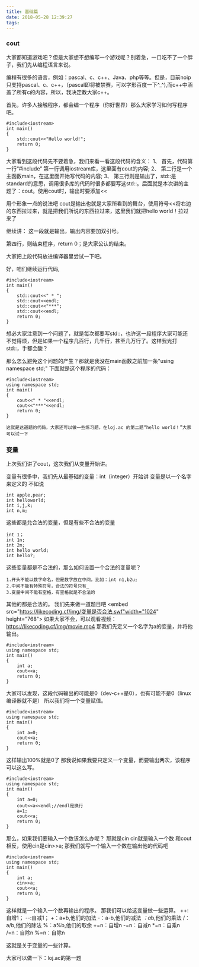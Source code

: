 ```yaml
---
title: 基础篇
date: 2018-05-28 12:39:27
tags:
---
```


### cout

大家都知道游戏吧？但是大家想不想编写一个游戏呢？别着急，一口吃不了一个胖子，我们先从编程语言来说。

编程有很多的语言，例如：pascal、c、c++、Java、php等等。但是，目前noip只支持pascal、c、c++，（pascal即将被禁赛，可以字形百度一下^_^),而c++中涵盖了所有c的内容，所以，我决定教大家c++。

首先，许多人接触程序，都会编一个程序（你好世界）那么大家学习如何写程序吧。

```
#include<iostream>
int main()
{
	std::cout<<"Hello world!";
	return 0;
}
```
大家看到这段代码先不要着急，我们来看一看这段代码的含义：
1、 首先，代码第一行“#include<iostream>” 第一行调用iostream库，这里面有cout的内容;
2、 第二行是一个主函数main，在这里面开始写代码的内容;
3、 第三行则是输出了，std::是standard的意思，调用很多库的代码时很多都要写这std::。后面就是本次讲的主题了：cout。使用cout时，输出时要添加<<

用个形象一点的说法吧
cout是输出也就是大家所看到的舞台，使用符号<<将右边的东西拉过来，就是把我们所说的东西拉过来，这里我们就把hello world！拉过来了

继续讲：
这一段就是输出，输出内容要加双引号。

第四行，则结束程序，return 0；是大家公认的结束。

大家把上段代码放进编译器里尝试一下吧。


好，咱们继续运行代码,
```
#include<iostream>
int main()
{
	std::cout<<" * ";
	std::cout<<endl;
	std::cout<<"***";
	std::cout<<endl;
	return 0;
}
```
想必大家注意到一个问题了，就是每次都要写std::，也许这一段程序大家可能还不觉得烦，但是如果一个程序几百行，几千行，甚至几万行了。这样我光打std::，手都会酸？

那么怎么避免这个问题的产生？那就是我没在main函数之前加一条"using namespace std;"
下面就是这个程序的代码：
```
#include<iostream>
using namespace std;
int main()
{
	cout<<" * "<<endl;
	cout<<"***"<<endl;
	return 0;
}

这就是这道题的代码，大家还可以做一些练习题，在loj.ac 的第二题“hello world！”大家可以试一下
```

### 变量
上次我们讲了cout，这次我们从变量开始讲。

变量有很多中，我们先从最基础的变量：int（integer）开始讲
变量是以一个名字来定义的
不如说
```
int apple,pear;
int helloworld;
int i,j,k;
int n,m;
```
这些都是允合法的变量，但是有些不合法的变量
```
int 1；
int 1n;
int 2m;
int hello world;
int hello?;
```
这些变量都是不合法的，那么如何设置一个合法的变量呢？
```
1.开头不能以数字命名，但是数字放在中间，比如：int n1,b2u;
2.中间不能有特殊符号，合法的符号只有_
3.变量中间不能有空格，有空格就是不合法的
```
其他的都是合法的。
我们先来做一道题目吧
<embed src="https://likecoding.cf/img/变量是否合法.swf"width="1024" height="768"></embed>
如果大家不会，可以观看视频：https://likecoding.cf/img/movie.mp4
那我们先定义一个名字为a的变量，并将他输出。
```
#include<iostream>
using namespace std;
int main()
{
	int a;
	cout<<a;
	return 0;
}
```
大家可以发现，这段代码输出的可能是0（dev-c++是0），也有可能不是0（linux编译器就不是）
所以我们将一个变量赋值。
```
#include<iostream>
using namespace std;
int main()
{
	int a=0;
	cout<<a;
	return 0;
}
```
这样输出100%就是0了
那我说如果我要只定义一个变量，而要输出两次，该程序可以这么写。
```
#include<iostream>
using namespace std;
int main()
{
	int a=0;
	cout<<a<<endl;//endl是换行
	a=1;
	cout<<a;
	return 0;
}
```
那么，如果我们要输入一个数该怎么办呢？
那就是cin
cin就是输入一个数
和cout相反，使用cin是cin>>a;
那我们就写一个输入一个数在输出他的代码吧
```
#include<iostream>
using namespace std;
int main()
{
	int a;
	cin>>a;
	cout<<a;
	return 0;
}
```
这样就是一个输入一个数再输出的程序。
那我们可以给这变量做一些运算。
++:自增1；
--:自减1；
+：a+b,他们的加法
-：a-b,他们的减法
*：a*b,他们的乘法
/：a/b,他们的除法
%：a%b,他们的取余
+=n：自增n
-=n：自减n
*=n：自乘n
/=n：自除n
%=n：自除n

这就是关于变量的一些计算。

大家可以做一下：loj.ac的第一题
